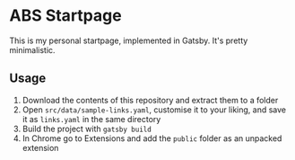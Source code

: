 # ABS Startpage

This is my personal startpage, implemented in Gatsby.
It's pretty minimalistic.

## Usage

1. Download the contents of this repository and extract them to a folder
2. Open `src/data/sample-links.yaml`, customise it to your liking, and save it as `links.yaml` in the same directory
3. Build the project with `gatsby build`
4. In Chrome go to Extensions and add the `public` folder as an unpacked extension